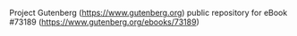 Project Gutenberg (https://www.gutenberg.org) public repository
for eBook #73189 (https://www.gutenberg.org/ebooks/73189)
